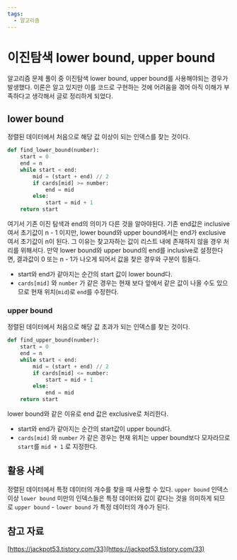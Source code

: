 ```yaml
---
tags:
  - 알고리즘
---
```

# 이진탐색 lower bound, upper bound

알고리즘 문제 풀이 중 이진탐색 lower bound, upper bound를 사용해야되는 경우가 발생했다. 이론은 알고 있지만 이를 코드로 구현하는 것에 어려움을 겪어 아직 이해가 부족하다고 생각해서 글로 정리하게 되었다.

## lower bound

정렬된 데이터에서 처음으로 해당 값 이상이 되는 인덱스를 찾는 것이다. 

```python
def find_lower_bound(number):
    start = 0
    end = n
    while start < end:
        mid = (start + end) // 2
        if cards[mid] >= number:
            end = mid
        else:
            start = mid + 1
    return start
```

여기서 기존 이진 탐색과 end의 의미가 다른 것을 알아야된다. 기존 end값은 inclusive여서 초기값이 n - 1 이지만, lower bound와 upper bound에서는 end가 exclusive여서 초기값이 n이 된다. 그 이유는 찾고자하는 값이 리스트 내에 존재하지 않을 경우 처리를 위해서다. 만약 lower bound와 upper bound의 end를 inclusive로 설정한다면, 결과값이 0 또는 n - 1가 나오게 되어서 값을 찾은 경우와 구분이 힘들다.

- start와 end가 같아지는 순간의 start 값이 lower bound다.
- `cards[mid]` 와 `number` 가 같은 경우는 현재 보다 앞에서 같은 값이 나올 수도 있으므로 현재 위치(`mid`)로 `end`를 수정한다.

### upper bound

정렬된 데이터에서 처음으로 해당 값 초과가 되는 인덱스를 찾는 것이다.

```python
def find_upper_bound(number):
    start = 0
    end = n
    while start < end:
        mid = (start + end) // 2
        if cards[mid] <= number:
            start = mid + 1
        else:
            end = mid
    return start
```

lower bound와 같은 이유로 end 값은 exclusive로 처리한다.

- start와 end가 같아지는 순간의 start값이 upper bound다.
- `cards[mid]` 와 `number` 가 같은 경우는 현재 위치는 upper bound보다 모자라므로 `start`를 `mid + 1` 로 지정한다.

## 활용 사례

정렬된 데이터에서 특정 데이터의 개수를 찾을 때 사용할 수 있다. `upper bound` 인덱스 이상 `lower bound` 미만의 인덱스들은 특정 데이터와 값이 같다는 것을 의미하게 되므로 `upper bound` - `lower bound` 가 특정 데이터의 개수가 된다.

## 참고 자료

[https://jackpot53.tistory.com/33](https://jackpot53.tistory.com/33)